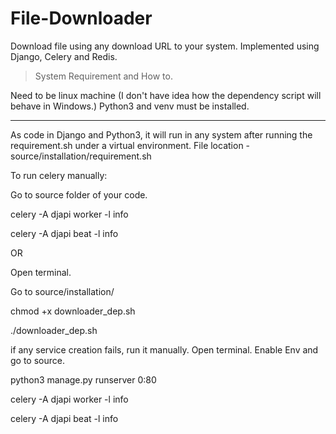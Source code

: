 # File-Downloader
Download file using any download URL to your system. Implemented using Django, Celery and Redis.


> System Requirement and How to. 

Need to be linux machine (I don't have idea how the dependency script will behave in Windows.)
Python3 and venv must be installed.

---------------------------------------------
As code in Django and Python3, it will run in any system after running the requirement.sh under a virtual environment. 
File location - source/installation/requirement.sh

To run celery manually:

Go to source folder of your code. 

celery -A djapi worker -l info

celery -A djapi beat -l info

OR

Open terminal. 

Go to source/installation/

chmod +x downloader_dep.sh

./downloader_dep.sh

if any service creation fails, run it manually. 
Open terminal. 
Enable Env and go to source.

python3 manage.py runserver 0:80

celery -A djapi worker -l info

celery -A djapi beat -l info

